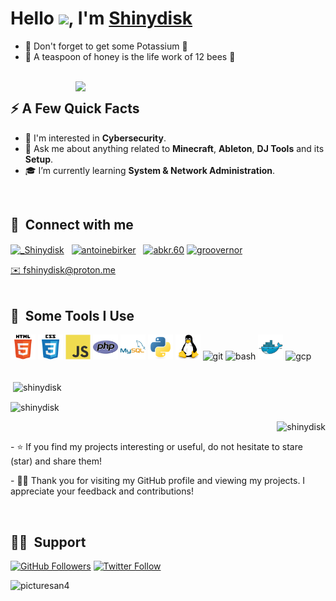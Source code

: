<!---

- 👋 Hi, I’m @shinydisk
- 👀 I’m interested in ...
- 🌱 I’m currently learning ...
- 💞️ I’m looking to collaborate on ...
- 📫 How to reach me ...
- 😄 Pronouns: ...
- ⚡ Fun fact: ...

shinydisk/shinydisk is a ✨ special ✨ repository because its `README.md` (this file) appears on your GitHub profile.
You can click the Preview link to take a look at your changes.
--->

<h1>Hello <img src="https://media.giphy.com/media/hvRJCLFzcasrR4ia7z/giphy.gif" width="5%">, I'm <a href="https://abkr.fr/">Shinydisk</a></h1>

- 🍌 Don't forget to get some Potassium 🍌
- 🐝 A teaspoon of honey is the life work of 12 bees 🐝
<br>

<img align="right" src="https://media.giphy.com/media/J4JSpIwM6y3Q6xnHgg/giphy.gif" width="400"/>

<h2>⚡️ A Few Quick Facts</h2>

- 👀 I'm interested in **Cybersecurity**.
- 💬  Ask me about anything related to **Minecraft**, **Ableton**, **DJ Tools** and its **Setup**.
- 🎓 I’m currently learning **System & Network Administration**.
<br>

<h2>🔗 &nbsp;Connect with me</h2>

<p align="left">
<a href="https://twitter.com/_ShinyDisk" target="blank"><img align="center" src="https://upload.wikimedia.org/wikipedia/commons/thumb/c/ce/X_logo_2023.svg/600px-X_logo_2023.svg.png" alt="_Shinydisk" height="55" width="55" /></a>&nbsp;&nbsp;
<a href="https://www.linkedin.com/in/antoine-birker-06208b106/" target="blank"><img align="center" src="https://raw.githubusercontent.com/rahuldkjain/github-profile-readme-generator/master/src/images/icons/Social/linked-in-alt.svg" alt="antoinebirker" height="55" width="55" /></a>&nbsp;&nbsp;
<a href="https://instagram.com/abkr.69" target="blank"><img align="center" src="https://raw.githubusercontent.com/rahuldkjain/github-profile-readme-generator/master/src/images/icons/Social/instagram.svg" alt="abkr.60" height="55" width="55" /></a>
<a href="https://discord.gg/groovernor" target="blank"><img align="center" src="https://raw.githubusercontent.com/rahuldkjain/github-profile-readme-generator/master/src/images/icons/Social/discord.svg" alt="groovernor" height="70" width="70" /></a>
</p>
<a href="mailto:fshinydisk@proton.me">✉️&nbsp;fshinydisk@proton.me</a>
<br><br>

<h2>🚀 &nbsp;Some Tools I Use</h2>
<p align="left">

<img src="https://raw.githubusercontent.com/devicons/devicon/master/icons/html5/html5-original-wordmark.svg" alt="html5" width="40" height="40"/>
<img src="https://raw.githubusercontent.com/devicons/devicon/master/icons/css3/css3-original-wordmark.svg" alt="css3" width="40" height="40" />
<img src="https://raw.githubusercontent.com/devicons/devicon/master/icons/javascript/javascript-original.svg" alt="javascript" width="40" height="40"/>
<img src="https://raw.githubusercontent.com/devicons/devicon/master/icons/php/php-original.svg" alt="php" width="40" height="40"/>
<img src="https://raw.githubusercontent.com/devicons/devicon/master/icons/mysql/mysql-original-wordmark.svg" alt="mysql" width="40" height="40" />
<img src="https://raw.githubusercontent.com/devicons/devicon/master/icons/python/python-original.svg" alt="python" width="40" height="40"/>
<img src="https://raw.githubusercontent.com/devicons/devicon/master/icons/linux/linux-original.svg" alt="linux" width="40" height="40"/>
<img src="https://www.vectorlogo.zone/logos/git-scm/git-scm-icon.svg" alt="git" width="40" height="40"/>
<img src="https://www.vectorlogo.zone/logos/gnu_bash/gnu_bash-icon.svg" alt="bash" width="40" height="40"/>
<img src="https://raw.githubusercontent.com/devicons/devicon/master/icons/docker/docker-original.svg" alt="Docker" width="40" height="40" />
<img src="https://www.vectorlogo.zone/logos/google_cloud/google_cloud-icon.svg" alt="gcp" width="40" height="40" />
<br><br>

<p>&nbsp;<img align="center" src="https://github-readme-stats.vercel.app/api?username=shinydisk&show_icons=true&locale=en" alt="shinydisk" /></p>
<p><img align="center" src="https://github-readme-streak-stats.herokuapp.com/?user=shinydisk&" alt="shinydisk" /></p>
<p><img align="right" src="https://github-readme-stats.vercel.app/api/top-langs?username=shinydisk&show_icons=true&locale=en&layout=compact" alt="shinydisk" /></p><br>
<p>- ⭐️ If you find my projects interesting or useful, do not hesitate to stare (star) and share them!<p>
<p>- 👨‍💻 Thank you for visiting my GitHub profile and viewing my projects. I appreciate your feedback and contributions!</p><br>

<h2>🙏🏼 &nbsp;Support</h2>

[![GitHub Followers](https://img.shields.io/github/followers/shinydisk?label=Follow&style=social)](https://github.com/your_username)
[![Twitter Follow](https://img.shields.io/twitter/follow/_Shinydisk?style=social)](https://twitter.com/your_twitter_username)
<p><a href="https://www.buymeacoffee.com/picturesan4" target="_blank"> <img align="left" src="https://cdn.buymeacoffee.com/buttons/v2/default-yellow.png" height="50" width="210" alt="picturesan4" /></a></p>

